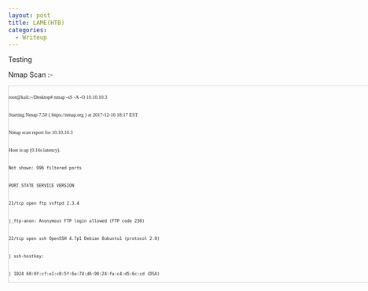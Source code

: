```yaml
---
layout: post
title: LAME(HTB)
categories:
  - Writeup
---
```

Testing

Nmap Scan :-
<div style="height:400px;width:800px;border:1px solid #ccc;font:16px/26px Georgia, Garamond, Serif;overflow:auto;">
<font size="-2">
  <p>root@kali:~/Desktop# nmap -sS -A -O 10.10.10.3</p>
<p>Starting Nmap 7.50 ( https://nmap.org ) at 2017-12-16 18:17 EST</p>
<p>Nmap scan report for 10.10.10.3</p>
<p>Host is up (0.16s latency).</p>
<p><code>Not shown: 996 filtered ports</code></p>
<p><code>PORT STATE SERVICE VERSION</code></p>
<p><code>21/tcp open ftp vsftpd 2.3.4</code></p>
<p><code>|_ftp-anon: Anonymous FTP login allowed (FTP code 230)</code></p>
<p><code>22/tcp open ssh OpenSSH 4.7p1 Debian 8ubuntu1 (protocol 2.0)</code></p>
<p><code>| ssh-hostkey:</code></p>
<p><code>| 1024 60:0f:cf:e1:c0:5f:6a:74:d6:90:24:fa:c4:d5:6c:cd (DSA)</code></p>
<p><code>|_ 2048 56:56:24:0f:21:1d:de:a7:2b:ae:61:b1:24:3d:e8:f3 (RSA)</code></p>
<p><code>139/tcp open netbios-ssn Samba smbd 3.X - 4.X (workgroup: WORKGROUP)</code></p>
<p><code>445/tcp open netbios-ssn Samba smbd 3.0.20-Debian (workgroup: WORKGROUP)</code></p>
<p><code>Warning: OSScan results may be unreliable because we could not find at least 1 open and 1 closed port</code></p>
<p><code>Aggressive OS guesses: OpenWrt White Russian 0.9 (Linux 2.4.30) (92%), Arris TG862G/CT cable modem (92%), Dell Integrated Remote Access Controller (iDRAC6) (92%), Linksys WET54GS5 WAP, Tranzeo TR-CPQ-19f WAP, or Xerox WorkCentre Pro 265 printer (92%), Linux 2.4.21 - 2.4.31 (likely embedded) (92%), Linux 2.4.27 (92%), Linux 2.6.22 (92%), Linux 2.6.8 - 2.6.30 (92%), Dell iDRAC 6 remote access controller (Linux 2.6) (92%), Supermicro IPMI BMC (Linux 2.6.24) (92%)</code></p>
<p><code>No exact OS matches for host (test conditions non-ideal).</code></p>
<p><code>Network Distance: 2 hops</code></p>
<p><code>Service Info: OSs: Unix, Linux; CPE: cpe:/o:linux:linux_kernel</code></p>
<p><code>Host script results:</code></p>
<p><code>| smb-os-discovery:</code></p>
<p><code>| OS: Unix (Samba 3.0.20-Debian)</code></p>
<p><code>| NetBIOS computer name:</code></p>
<p><code>| Workgroup: WORKGROUP\x00</code></p>
<p><code>|_ System time: 2017-12-13T13:56:42-05:00</code></p>
<p><code>TRACEROUTE (using port 22/tcp)</code></p>
<p><code>HOP RTT ADDRESS</code></p>
<p><code>1 164.82 ms 10.10.14.1</code></p>
<p><code>2 164.95 ms 10.10.10.3</code></p>
<p><code>OS and Service detection performed. Please report any incorrect results at https://nmap.org/submit/ .</code></p>
<p><code>Nmap done: 1 IP address (1 host up) scanned in 84.01 seconds</code></p>
</font>
